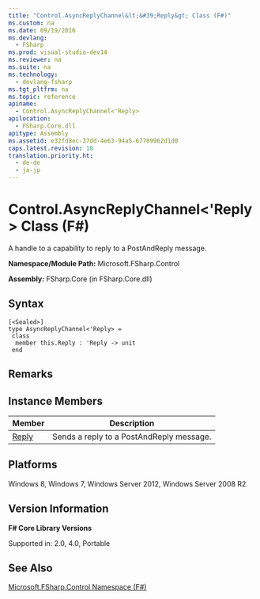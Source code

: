 ```yaml
---
title: "Control.AsyncReplyChannel&lt;&#39;Reply&gt; Class (F#)"
ms.custom: na
ms.date: 09/19/2016
ms.devlang: 
  - FSharp
ms.prod: visual-studio-dev14
ms.reviewer: na
ms.suite: na
ms.technology: 
  - devlang-fsharp
ms.tgt_pltfrm: na
ms.topic: reference
apiname: 
  - Control.AsyncReplyChannel<'Reply>
apilocation: 
  - FSharp.Core.dll
apitype: Assembly
ms.assetid: e32fd8ec-37dd-4e63-94a5-67709962d1d0
caps.latest.revision: 18
translation.priority.ht: 
  - de-de
  - ja-jp
---
```

# Control.AsyncReplyChannel&lt;&#39;Reply&gt; Class (F#)
A handle to a capability to reply to a PostAndReply message.  
  
 **Namespace/Module Path:** Microsoft.FSharp.Control  
  
 **Assembly:** FSharp.Core (in FSharp.Core.dll)  
  
## Syntax  
  
```  
[<Sealed>]  
type AsyncReplyChannel<'Reply> =  
 class  
  member this.Reply : 'Reply -> unit  
 end  
```  
  
## Remarks  
  
## Instance Members  
  
|Member|Description|  
|------------|-----------------|  
|[Reply](../vs140/AsyncReplyChannel.Reply--Reply--Method--F#-.md)|Sends a reply to a PostAndReply message.|  
  
## Platforms  
 Windows 8, Windows 7, Windows Server 2012, Windows Server 2008 R2  
  
## Version Information  
 **F# Core Library Versions**  
  
 Supported in: 2.0, 4.0, Portable  
  
## See Also  
 [Microsoft.FSharp.Control Namespace (F#)](../vs140/Microsoft.FSharp.Control-Namespace--F#-.md)